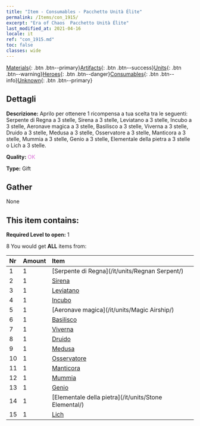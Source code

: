 ```yaml
---
title: "Item - Consumables - Pacchetto Unità Élite"
permalink: /Items/con_1915/
excerpt: "Era of Chaos  Pacchetto Unità Élite"
last_modified_at: 2021-04-16
locale: it
ref: "con_1915.md"
toc: false
classes: wide
---
```

 [Materials](/it/Items/){: .btn .btn--primary}[Artifacts](/it/Items/Artifacts/){: .btn .btn--success}[Units](/it/Items/Units/){: .btn .btn--warning}[Heroes](/it/Items/Heroes/){: .btn .btn--danger}[Consumables](/it/Items/Consumables/){: .btn .btn--info}[Unknown](/it/Items/Unknown/){: .btn .btn--primary}

## Dettagli
 **Descrizione:** Aprilo per ottenere 1 ricompensa a tua scelta tra le seguenti: Serpente di Regna a 3 stelle, Sirena a 3 stelle, Leviatano a 3 stelle, Incubo a 3 stelle, Aeronave magica a 3 stelle, Basilisco a 3 stelle, Viverna a 3 stelle, Druido a 3 stelle, Medusa a 3 stelle, Osservatore a 3 stelle, Manticora a 3 stelle, Mummia a 3 stelle, Genio a 3 stelle, Elementale della pietra a 3 stelle o Lich a 3 stelle.

 **Quality:** <span style="color: #DA70D6">OK</span>

 **Type:** Gift

## Gather

  None

## This item contains:

 **Required Level to open:** 1

 8 You would get **ALL** items  from:

  | Nr | Amount |     Item    |
  |:---|:-------|:------------|
  | 1 | 1 | [Serpente di Regna](/it/units/Regnan Serpent/) |  | 
  | 2 | 1 | [Sirena](/it/units/Mermaid/) |  | 
  | 3 | 1 | [Leviatano](/it/units/Revyaratan/) |  | 
  | 4 | 1 | [Incubo](/it/units/Nightmare/) |  | 
  | 5 | 1 | [Aeronave magica](/it/units/Magic Airship/) |  | 
  | 6 | 1 | [Basilisco](/it/units/Basilisk/) |  | 
  | 7 | 1 | [Viverna](/it/units/Wyvern/) |  | 
  | 8 | 1 | [Druido](/it/units/Druid/) |  | 
  | 9 | 1 | [Medusa](/it/units/Medusa/) |  | 
  | 10 | 1 | [Osservatore](/it/units/Beholder/) |  | 
  | 11 | 1 | [Manticora](/it/units/Manticore/) |  | 
  | 12 | 1 | [Mummia](/it/units/Mummy/) |  | 
  | 13 | 1 | [Genio](/it/units/Genie/) |  | 
  | 14 | 1 | [Elementale della pietra](/it/units/Stone Elemental/) |  | 
  | 15 | 1 | [Lich](/it/units/Lich/) |  | 
